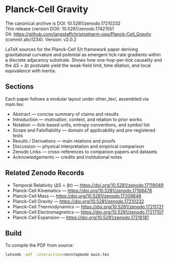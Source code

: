 # Planck-Cell Gravity

The canonical archive is DOI: 10.5281/zenodo.17210232  
This release (version DOI): 10.5281/zenodo.17421551  
Git: https://github.com/langstaffchristopherm-ops/Planck-Cell_Gravity (commit abc1234). Version: v2.0.2  

LaTeX sources for the Planck-Cell S/t framework paper deriving gravitational curvature and potential
as emergent tick-rate gradients within a discrete adjacency substrate.
Shows how one-hop-per-tick causality and the ΔS = Δτ postulate yield the weak-field limit,
time dilation, and local equivalence with inertia.

## Sections
Each paper follows a modular layout under other_tex/, assembled via main.tex:
- Abstract — concise summary of claims and results  
- Introduction — motivation, context, and relation to prior works  
- Notation — tick-based units, entropy conventions, and symbol list  
- Scope and Falsifiability — domain of applicability and pre-registered tests  
- Results / Derivations — main relations and proofs  
- Discussion — physical interpretation and empirical comparison  
- Zenodo Links — cross-references to companion papers and datasets  
- Acknowledgements — credits and institutional notes  

## Related Zenodo Records
- Temporal Relativity (ΔS = Δτ) — https://doi.org/10.5281/zenodo.17119049  
- Planck-Cell Kinematics — https://doi.org/10.5281/zenodo.17168478  
- Planck-Cell Mass — https://doi.org/10.5281/zenodo.17209646  
- Planck-Cell Gravity — https://doi.org/10.5281/zenodo.17210232  
- Planck-Cell Thermodynamics — https://doi.org/10.5281/zenodo.17211721  
- Planck-Cell Electromagnetics — https://doi.org/10.5281/zenodo.17217107  
- Planck-Cell Expansion — https://doi.org/10.5281/zenodo.17216181  

## Build
To compile the PDF from source:
```bash
latexmk -pdf -interaction=nonstopmode main.tex

